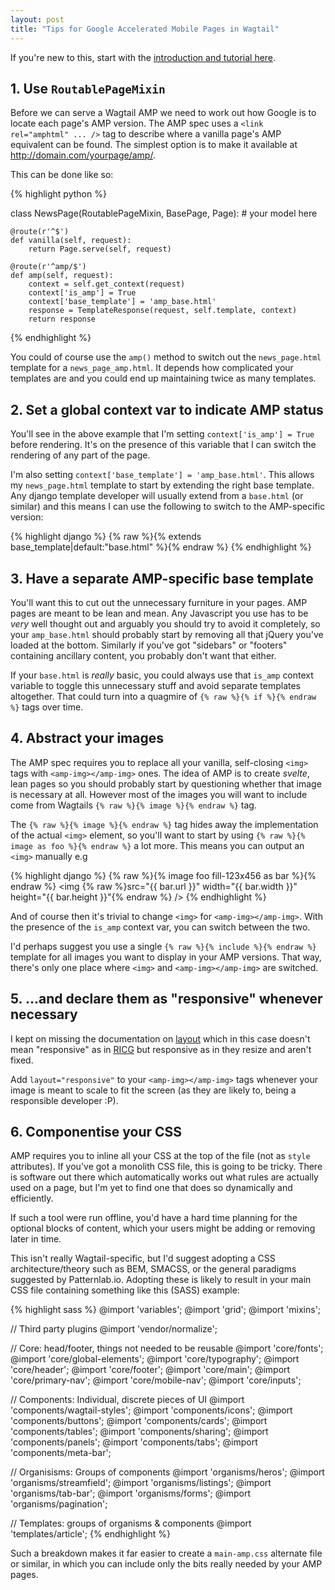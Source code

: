 ```yaml
---
layout: post
title: "Tips for Google Accelerated Mobile Pages in Wagtail"
---
```

If you're new to this, start with the [introduction and tutorial here](https://www.ampproject.org/docs/get_started/about-amp.html).

## 1. Use `RoutablePageMixin`

Before we can serve a Wagtail AMP we need to work out how Google is to locate each page's AMP version. The AMP spec uses a `<link rel="amphtml" ... />` tag to describe where a vanilla page's AMP equivalent can be found. The simplest option is to make it available at http://domain.com/yourpage/amp/.

This can be done like so:

{% highlight python %}

class NewsPage(RoutablePageMixin, BasePage, Page):
    # your model here

    @route(r'^$')
    def vanilla(self, request):
        return Page.serve(self, request)

    @route(r'^amp/$')
    def amp(self, request):
        context = self.get_context(request)
        context['is_amp'] = True
        context['base_template'] = 'amp_base.html'
        response = TemplateResponse(request, self.template, context)
        return response

{% endhighlight %}

You could of course use the `amp()` method to switch out the `news_page.html` template for a `news_page_amp.html`. It depends how complicated your templates are and you could end up maintaining twice as many templates.

## 2. Set a global context var to indicate AMP status

You'll see in the above example that I'm setting `context['is_amp'] = True` before rendering. It's on the presence of this variable that I can switch the rendering of any part of the page.

I'm also setting `context['base_template'] = 'amp_base.html'`. This allows my `news_page.html` template to start by extending the right base template. Any django template developer will usually extend from a `base.html` (or similar) and this means I can use the following to switch to the AMP-specific version:

{% highlight django %}
{% raw %}{% extends base_template|default:"base.html" %}{% endraw %}
{% endhighlight %}

## 3. Have a separate AMP-specific base template

You'll want this to cut out the unnecessary furniture in your pages. AMP pages are meant to be lean and mean. Any Javascript you use has to be _very_ well thought out and arguably you should try to avoid it completely, so your `amp_base.html` should probably start by removing all that jQuery you've loaded at the bottom. Similarly if you've got "sidebars" or "footers" containing ancillary content, you probably don't want that either.

If your `base.html` is _really_ basic, you could always use that `is_amp` context variable to toggle this unnecessary stuff and avoid separate templates altogether. That could turn into a quagmire of `{% raw %}{% if %}{% endraw %}` tags over time.

## 4. Abstract your images

The AMP spec requires you to replace all your vanilla, self-closing `<img>` tags with `<amp-img></amp-img>` ones. The idea of AMP is to create _svelte_, lean pages so you should probably start by questioning whether that image is necessary at all. However most of the images you will want to include come from Wagtails `{% raw %}{% image %}{% endraw %}` tag.

The `{% raw %}{% image %}{% endraw %}` tag hides away the implementation of the actual `<img>` element, so you'll want to start by using `{% raw %}{% image as foo %}{% endraw %}` a lot more. This means you can output an `<img>` manually e.g

{% highlight django %}
{% raw %}{% image foo fill-123x456 as bar %}{% endraw %}
<img {% raw %}src="{{ bar.url }}" width="{{ bar.width }}" height="{{ bar.height }}"{% endraw %} />
{% endhighlight %}

And of course then it's trivial to change `<img>` for `<amp-img></amp-img>`. With the presence of the `is_amp` context var, you can switch between the two.

I'd perhaps suggest you use a single `{% raw %}{% include %}{% endraw %}` template for all images you want to display in your AMP versions. That way, there's only one place where `<img>` and `<amp-img></amp-img>` are switched.

## 5. ...and declare them as "responsive" whenever necessary

I kept on missing the documentation on [layout](https://www.ampproject.org/docs/guides/amp_replacements.html#include-an-image) which in this case doesn't mean "responsive" as in [RICG](https://responsiveimages.org/) but responsive as in they resize and aren't fixed.

Add `layout="responsive"` to your `<amp-img></amp-img>` tags whenever your image is meant to scale to fit the screen (as they are likely to, being a responsible developer :P).

## 6. Componentise your CSS

AMP requires you to inline all your CSS at the top of the file (not as `style` attributes). If you've got a monolith CSS file, this is going to be tricky. There is software out there which automatically works out what rules are actually used on a page, but I'm yet to find one that does so dynamically and efficiently.

If such a tool were run offline, you'd have a hard time planning for the  optional blocks of content, which your users might be adding or removing later in time.

This isn't really Wagtail-specific, but I'd suggest adopting a CSS architecture/theory such as BEM, SMACSS, or the general paradigms suggested by Patternlab.io. Adopting these is likely to result in your main CSS file containing something like this (SASS) example:

{% highlight sass %}
@import 'variables';
@import 'grid';
@import 'mixins';

// Third party plugins
@import 'vendor/normalize';

// Core: head/footer, things not needed to be reusable
@import 'core/fonts';
@import 'core/global-elements';
@import 'core/typography';
@import 'core/header';
@import 'core/footer';
@import 'core/main';
@import 'core/primary-nav';
@import 'core/mobile-nav';
@import 'core/inputs';

// Components: Individual, discrete pieces of UI
@import 'components/wagtail-styles';
@import 'components/icons';
@import 'components/buttons';
@import 'components/cards';
@import 'components/tables';
@import 'components/sharing';
@import 'components/panels';
@import 'components/tabs';
@import 'components/meta-bar';

// Organisisms: Groups of components
@import 'organisms/heros';
@import 'organisms/streamfield';
@import 'organisms/listings';
@import 'organisms/tab-bar';
@import 'organisms/forms';
@import 'organisms/pagination';

// Templates: groups of organisms & components
@import 'templates/article';
{% endhighlight %}

Such a breakdown makes it far easier to create a `main-amp.css` alternate file or similar, in which you can include only the bits really needed by your AMP pages.
